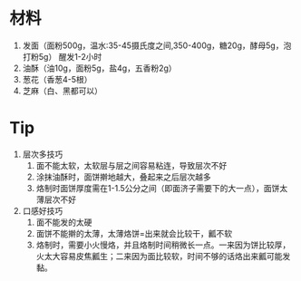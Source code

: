 # 材料
1. 发面（面粉500g，温水:35-45摄氏度之间,350-400g，糖20g，酵母5g，泡打粉5g） 醒发1-2小时
2. 油酥（油10g，面粉5g，盐4g，五香粉2g）
3. 葱花（香葱4-5根）
4. 芝麻（白、黑都可以）
# Tip
1. 层次多技巧
	1.  面不能太软，太软层与层之间容易粘连，导致层次不好 
	2.  涂抹油酥时，面饼擀地越大，叠起来之后层次越多
	3.  烙制时面饼厚度需在1-1.5公分之间（即面济子需要下的大一点），面饼太薄层次不好
2. 口感好技巧
	1. 面不能发的太硬
	2. 面饼不能擀的太薄，太薄烙饼=出来就会比较干，瓤不软
	3. 烙制时，需要小火慢烙，并且烙制时间稍微长一点。一来因为饼比较厚，火太大容易皮焦瓤生；二来因为面比较软，时间不够的话烙出来瓤可能发黏。
